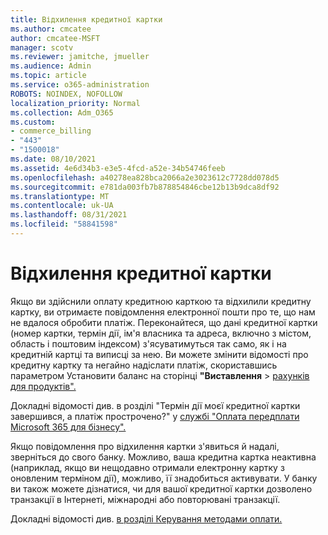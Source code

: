```yaml
---
title: Відхилення кредитної картки
ms.author: cmcatee
author: cmcatee-MSFT
manager: scotv
ms.reviewer: jamitche, jmueller
ms.audience: Admin
ms.topic: article
ms.service: o365-administration
ROBOTS: NOINDEX, NOFOLLOW
localization_priority: Normal
ms.collection: Adm_O365
ms.custom:
- commerce_billing
- "443"
- "1500018"
ms.date: 08/10/2021
ms.assetid: 4e6d34b3-e3e5-4fcd-a52e-34b54746feeb
ms.openlocfilehash: a40278ea828bca2066a2e3023612c7728dd078d5
ms.sourcegitcommit: e781da003fb7b878854846cbe12b13b9dca8df92
ms.translationtype: MT
ms.contentlocale: uk-UA
ms.lasthandoff: 08/31/2021
ms.locfileid: "58841598"
---
```

# <a name="declined-credit-card"></a>Відхилення кредитної картки

Якщо ви здійснили оплату кредитною карткою та відхилили кредитну картку, ви отримаєте повідомлення електронної пошти про те, що нам не вдалося обробити платіж. Переконайтеся, що [](https://go.microsoft.com/fwlink/p/?linkid=842054) дані кредитної картки (номер картки, термін дії, ім'я власника та адреса, включно з містом, область і поштовим індексом) з'ясуватимуться так само, як і на кредитній картці та виписці за нею. Ви можете змінити відомості про кредитну картку  та негайно надіслати платіж, скориставшись параметром Установити баланс на сторінці **"Виставлення**  >  [рахунків для продуктів".](https://go.microsoft.com/fwlink/p/?linkid=842054)

Докладні відомості див. в розділі "Термін дії моєї кредитної картки завершився, а платіж прострочено?" у [службі "Оплата передплати Microsoft 365 для бізнесу".](https://docs.microsoft.com/microsoft-365/commerce/billing-and-payments/pay-for-your-subscription#what-if-my-credit-card-was-declined-and-my-payment-is-past-due)
  
Якщо повідомлення про відхилення картки з'явиться й надалі, зверніться до свого банку. Можливо, ваша кредитна картка неактивна (наприклад, якщо ви нещодавно отримали електронну картку з оновленим терміном дії), можливо, її знадобиться активувати. У банку ви також можете дізнатися, чи для вашої кредитної картки дозволено транзакції в Інтернеті, міжнародні або повторювані транзакції.
  
Докладні відомості див. [в розділі Керування методами оплати.](https://docs.microsoft.com/microsoft-365/commerce/billing-and-payments/manage-payment-methods)